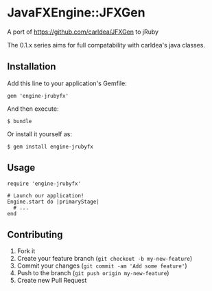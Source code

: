 # JavaFXEngine::JFXGen

A port of https://github.com/carldea/JFXGen to jRuby

The 0.1.x series aims for full compatability with carldea's java classes.

## Installation

Add this line to your application's Gemfile:

    gem 'engine-jrubyfx'

And then execute:

    $ bundle

Or install it yourself as:

    $ gem install engine-jrubyfx

## Usage

````
require 'engine-jrubyfx'

# Launch our application!
Engine.start do |primaryStage|
  # ...
end
````

## Contributing

1. Fork it
2. Create your feature branch (`git checkout -b my-new-feature`)
3. Commit your changes (`git commit -am 'Add some feature'`)
4. Push to the branch (`git push origin my-new-feature`)
5. Create new Pull Request
